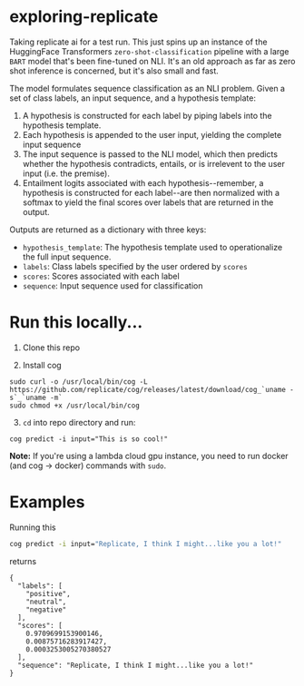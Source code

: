 # exploring-replicate

Taking replicate ai for a test run. This just spins up an instance of the HuggingFace Transformers `zero-shot-classification` pipeline with a large `BART` model that's been fine-tuned on NLI. It's an old approach as far as zero shot inference is concerned, but it's also small and fast. 

The model formulates sequence classification as an NLI problem. Given a set of class labels, an input sequence, and a hypothesis template: 

1. A hypothesis is constructed for each label by piping labels into the hypothesis template.
2. Each hypothesis is appended to the user input, yielding the complete input sequence
3. The input sequence is passed to the NLI model, which then predicts whether the 
hypothesis contradicts, entails, or is irrelevent to the user input (i.e. the premise). 
4. Entailment logits associated with each hypothesis--remember, a hypothesis is constructed for each label--are then normalized with a softmax to yield the final scores over labels that are returned in the output.  

Outputs are returned as a dictionary with three keys: 

* `hypothesis_template`: The hypothesis template used to operationalize the full input sequence.
* `labels`: Class labels specified by the user ordered by `scores`
* `scores`: Scores associated with each label
* `sequence`: Input sequence used for classification 

# Run this locally...

1. Clone this repo

2. Install cog

```
sudo curl -o /usr/local/bin/cog -L https://github.com/replicate/cog/releases/latest/download/cog_`uname -s`_`uname -m`
sudo chmod +x /usr/local/bin/cog
```

3. `cd` into repo directory and run: 

```
cog predict -i input="This is so cool!"
```

**Note:** If you're using a lambda cloud gpu instance, you need to run docker (and cog -> docker) commands with `sudo`.

# Examples

Running this

```bash
cog predict -i input="Replicate, I think I might...like you a lot!"
```

returns

```
{
  "labels": [
    "positive",
    "neutral",
    "negative"
  ],
  "scores": [
    0.9709699153900146,
    0.00875716283917427,
    0.0003253005270380527
  ],
  "sequence": "Replicate, I think I might...like you a lot!"
}
```